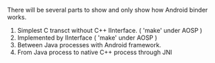 There will be several parts to show and only show how Android binder works.
1. Simplest C transct without C++ IInterface. ( 'make' under AOSP )
2. Implemented by IInterface ( 'make' under AOSP )
3. Between Java processes with Android framework.
4. From Java process to native C++ process through JNI 
